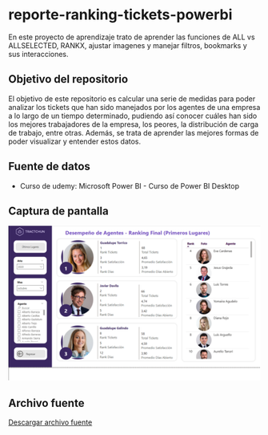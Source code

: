 # reporte-ranking-tickets-powerbi
En este proyecto de aprendizaje trato de aprender las funciones de ALL vs ALLSELECTED, RANKX, ajustar imagenes y manejar filtros, bookmarks y sus interacciones.

## Objetivo del repositorio
El objetivo de este repositorio es calcular una serie de medidas para poder analizar los tickets que han sido manejados por los agentes de una empresa a lo largo de un tiempo determinado, pudiendo así conocer cuáles han sido los mejores trabajadores de la empresa, los peores, la distribución de carga de trabajo, entre otras. Además, se trata de aprender las mejores formas de poder visualizar y entender estos datos.

## Fuente de datos
- Curso de udemy: Microsoft Power BI - Curso de Power BI Desktop

## Captura de pantalla
![Dashboard ranking](imagen-dashbord-ranking.png)

## Archivo fuente
[Descargar archivo fuente](Reporte.pbix)
